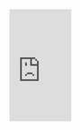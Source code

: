 <iframe width="110" height="200" src="https://www.myinstants.com/instant/houshou-marine-ahoy-43050/embed/" frameborder="0" scrolling="no"></iframe>
